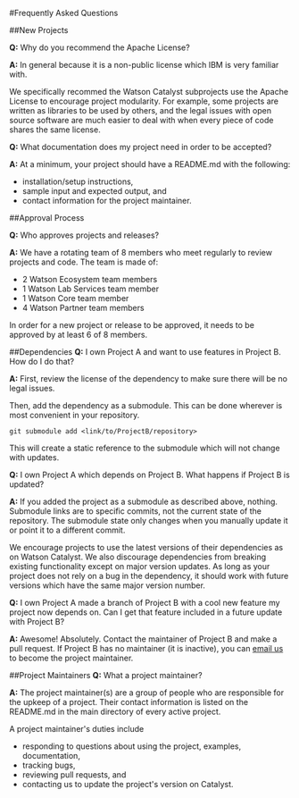 #Frequently Asked Questions

##New Projects

**Q:** Why do you recommend the Apache License?

**A:** In general because it is a non-public license which IBM is very familiar with.

We specifically recommed the Watson Catalyst subprojects use the Apache License to encourage project modularity. For example, some projects are written as libraries to be used by others, and the legal issues with open source software are much easier to deal with when every piece of code shares the same license.


**Q:** What documentation does my project need in order to be accepted?

**A:** At a minimum, your project should have a README.md with the following:
* installation/setup instructions,
* sample input and expected output, and
* contact information for the project maintainer.

##Approval Process

**Q:** Who approves projects and releases?

**A:** We have a rotating team of 8 members who meet regularly to review projects and code. The team is made of:
* 2 Watson Ecosystem team members
* 1 Watson Lab Services team member
* 1 Watson Core team member
* 4 Watson Partner team members

In order for a new project or release to be approved, it needs to be approved by at least 6 of 8 members.


##Dependencies
**Q:** I own Project A and want to use features in Project B. How do I do that?

**A:** First, review the license of the dependency to make sure there will be no legal issues. 

Then, add the dependency as a submodule. This can be done wherever is most convenient in your repository.

    git submodule add <link/to/ProjectB/repository>

This will create a static reference to the submodule which will not change with updates.


**Q:** I own Project A which depends on Project B. What happens if Project B is updated?

**A:** If you added the project as a submodule as described above, nothing. Submodule links are to specific commits, not the current state of the repository. The submodule state only changes when you manually update it or point it to a different commit.

We encourage projects to use the latest versions of their dependencies as on Watson Catalyst. We also discourage dependencies from breaking existing functionality except on major version updates. As long as your project does not rely on a bug in the dependency, it should work with future versions which have the same major version number.


**Q:** I own Project A made a branch of Project B with a cool new feature my project now depends on. Can I get that feature included in a future update with Project B?

**A:** Awesome! Absolutely. Contact the maintainer of Project B and make a pull request. If Project B has no maintainer (it is inactive), you can [email us](wabeason@us.ibm.com) to become the project maintainer.


##Project Maintainers
**Q:** What a project maintainer?

**A:** The project maintainer(s) are a group of people who are responsible for the upkeep of a project. Their contact information is listed on the README.md in the main directory of every active project.

A project maintainer's duties include
* responding to questions about using the project, examples, documentation,
* tracking bugs,
* reviewing pull requests, and
* contacting us to update the project's version on Catalyst.